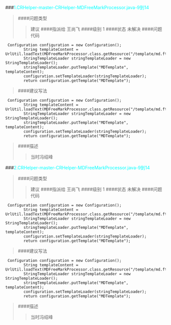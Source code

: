 ###<font color = 'aqua'>1.CRHelper-master-CRHelper-MDFreeMarkProcessor.java-9到14</font>
>####问题类型
>>建议
>####指派给
>>王尚飞
>####级别
>>1
>####状态
>>未解决
>####问题代码
```
 Configuration configuration = new Configuration();
        String templateContent = UrlUtil.loadText(MDFreeMarkProcessor.class.getResource("/template/md.ftl"));
        StringTemplateLoader stringTemplateLoader = new StringTemplateLoader();
        stringTemplateLoader.putTemplate("MDTemplate", templateContent);
        configuration.setTemplateLoader(stringTemplateLoader);
        return configuration.getTemplate("MDTemplate");
```

>####建议写法
```
 Configuration configuration = new Configuration();
        String templateContent = UrlUtil.loadText(MDFreeMarkProcessor.class.getResource("/template/md.ftl"));
        StringTemplateLoader stringTemplateLoader = new StringTemplateLoader();
        stringTemplateLoader.putTemplate("MDTemplate", templateContent);
        configuration.setTemplateLoader(stringTemplateLoader);
        return configuration.getTemplate("MDTemplate");
```
>####描述
>>当时冯绍峰

###<font color = 'aqua'>2.CRHelper-master-CRHelper-MDFreeMarkProcessor.java-9到14</font>
>####问题类型
>>建议
>####指派给
>>王尚飞
>####级别
>>1
>####状态
>>未解决
>####问题代码
```
 Configuration configuration = new Configuration();
        String templateContent = UrlUtil.loadText(MDFreeMarkProcessor.class.getResource("/template/md.ftl"));
        StringTemplateLoader stringTemplateLoader = new StringTemplateLoader();
        stringTemplateLoader.putTemplate("MDTemplate", templateContent);
        configuration.setTemplateLoader(stringTemplateLoader);
        return configuration.getTemplate("MDTemplate");
```

>####建议写法
```
 Configuration configuration = new Configuration();
        String templateContent = UrlUtil.loadText(MDFreeMarkProcessor.class.getResource("/template/md.ftl"));
        StringTemplateLoader stringTemplateLoader = new StringTemplateLoader();
        stringTemplateLoader.putTemplate("MDTemplate", templateContent);
        configuration.setTemplateLoader(stringTemplateLoader);
        return configuration.getTemplate("MDTemplate");
```
>####描述
>>当时冯绍峰